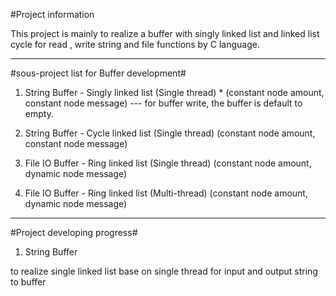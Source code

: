 #Project information   

This project is mainly to realize a buffer with singly linked list and linked list cycle for read , write string and file functions by C language. 
 
---------------------------------

#sous-project list for Buffer development#

1. String Buffer - Singly linked list (Single thread) *
(constant node amount, constant node message) 
--- for buffer write, the buffer is default to empty. 


2. String Buffer - Cycle linked list (Single thread) 
(constant node amount, constant node message) 


3. File IO Buffer - Ring linked list (Single thread) 
(constant node amount, dynamic node message) 


4. File IO Buffer - Ring linked list (Multi-thread) 
(constant node amount, dynamic node message) 


---------------------------------

#Project developing progress#

1. String Buffer

 to realize single linked list base on single thread for input and output string to buffer	
 





 
